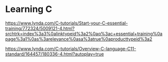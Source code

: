 # Learning C

https://www.lynda.com/C-tutorials/Start-your-C-essential-training/772324/5009121-4.html?srchtrk=index%3a3%0alinktypeid%3a2%0aq%3ac+essential+training%0apage%3a1%0as%3arelevance%0asa%3atrue%0aproducttypeid%3a2

https://www.lynda.com/C-tutorials/Overview-C-language-C11-standard/164457/180336-4.html?autoplay=true
